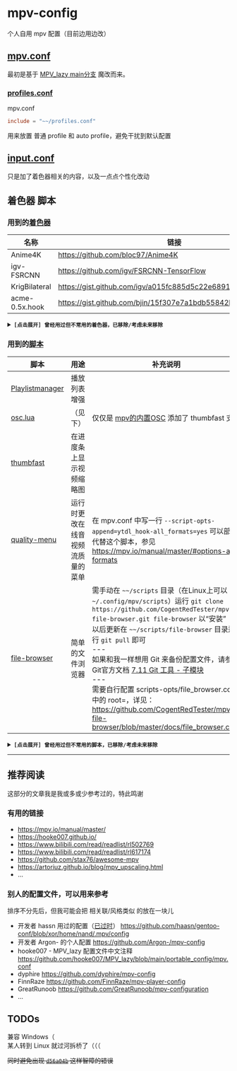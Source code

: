 # mpv-config

个人自用 mpv 配置（目前边用边改）

## [mpv.conf](./mpv.conf)

最初是基于 [MPV_lazy main分支](https://github.com/hooke007/MPV_lazy/blob/main/portable_config/mpv.conf) 魔改而来。

### [profiles.conf](./profiles.conf)

mpv.conf

```conf
include = "~~/profiles.conf"
```

用来放置 普通 profile 和 auto profile，避免干扰到默认配置

## [input.conf](./input.conf)

只是加了着色器相关的内容，以及一点点个性化改动

## 着色器 脚本

### 用到的[着色器](./shaders/)

| 名称 | 链接 |
| --- | --- |
| Anime4K | https://github.com/bloc97/Anime4K |
| igv-FSRCNN | https://github.com/igv/FSRCNN-TensorFlow |
| KrigBilateral | https://gist.github.com/igv/a015fc885d5c22e6891820ad89555637 |
| acme-0.5x.hook | https://gist.github.com/bjin/15f307e7a1bdb55842bbb663ee1950ed |

<details>
<summary><strong><code>[点击展开] 曾经用过但不常用的着色器，已移除/考虑未来移除</code></strong></summary>

| 名称 | 链接 |
| --- | --- |
| ACNet | https://github.com/TianZerL/ACNetGLSL |
| AMD-FSR | https://gist.github.com/agyild/82219c545228d70c5604f865ce0b0ce5 |
| ~~antiring.hook~~ | https://github.com/haasn/gentoo-conf/blob/xor/home/nand/.mpv/shaders/antiring.hook |

</details>

### 用到的[脚本](./scripts/)

| 脚本 | 用途 | 补充说明 |
| ---- | ---- | ------- |
| [Playlistmanager](https://github.com/jonniek/mpv-playlistmanager) | 播放列表增强 |  |
| [osc.lua](https://github.com/po5/thumbfast/blob/vanilla-osc/player/lua/osc.lua) |（见下） | 仅仅是 [mpv的内置OSC](https://github.com/mpv-player/mpv/blob/master/player/lua/osc.lua) 添加了 thumbfast 支持 |
| [thumbfast](https://github.com/po5/thumbfast) | 在进度条上显示视频缩略图 |  |
| [quality-menu](https://github.com/christoph-heinrich/mpv-quality-menu) | 运行时更改在线音视频流质量的菜单 | 在 mpv.conf 中写一行 `--script-opts-append=ytdl_hook-all_formats=yes` 可以部分代替这个脚本，参见 https://mpv.io/manual/master/#options-all-formats |
| [file-browser](https://github.com/CogentRedTester/mpv-file-browser) | 简单的文件浏览器 | 需手动在 `~~/scripts` 目录（在Linux上可以 `cd ~/.config/mpv/scripts`）运行 `git clone https://github.com/CogentRedTester/mpv-file-browser.git file-browser` 以“安装” <br> 以后更新在 `~~/scripts/file-browser` 目录运行 `git pull` 即可 <br> --- <br> 如果和我一样想用 Git 来备份配置文件，请参考Git官方文档 [7.11 Git 工具 - 子模块](https://git-scm.com/book/zh/v2/Git-%E5%B7%A5%E5%85%B7-%E5%AD%90%E6%A8%A1%E5%9D%97) <br> --- <br> 需要自行配置 scripts-opts/file_browser.conf 中的 root=，详见：https://github.com/CogentRedTester/mpv-file-browser/blob/master/docs/file_browser.conf |

<details>
<summary><strong><code>[点击展开] 曾经用过但不常用的脚本，已移除/考虑未来移除</code></strong></summary>

| 脚本 | 用途 | 补充说明 |
| ---- | ---- | ------- |
| [~~autoload~~](https://github.com/mpv-player/mpv/blob/master/TOOLS/lua/autoload.lua) | 自动添加同目录的文件到播放列表 | 已被 [`--autocreate-playlist`](https://mpv.io/manual/master/#options-autocreate-playlist) 代替 <br> --- <br> Playlistmanager 可以代替 autoload，参见 [playlistmanager.conf](https://github.com/jonniek/mpv-playlistmanager/blob/master/playlistmanager.conf) 中的 `loadfiles_on_start` 和 `key_loadfiles` <br> |
| [~~bilibiliAssert~~](https://github.com/itKelis/MPV-Play-BiliBili-Comments) | 将B站xml格式弹幕转换为ass格式 | 需要 [Play-With-MPV](https://github.com/LuckyPuppy514/Play-With-MPV)，但我看在线视频时使用 yt-dlp 方案，不想使用该方案 |
| [~~webm~~](https://github.com/ekisu/mpv-webm) | 用于裁剪视频片段 | 输出文件较大时性能表现不理想；我不常用 |
| [~~webm-zh~~](https://github.com/FinnRaze/mpv-webm-zh) | webm 的汉化版 | 同上 |
| [~~webtorrent-mpv-hook~~](https://github.com/mrxdst/webtorrent-mpv-hook) | 让 mpv 实现 torrent 边下边播 | 该 js 脚本相比于其他脚本略显麻烦 |

</details>

---

## 推荐阅读

这部分的文章我是我或多或少参考过的，特此鸣谢

### 有用的链接

- https://mpv.io/manual/master/
- https://hooke007.github.io/
- https://www.bilibili.com/read/readlist/rl502769
- https://www.bilibili.com/read/readlist/rl617174
- https://github.com/stax76/awesome-mpv
- https://artoriuz.github.io/blog/mpv_upscaling.html
- ...

### 别人的配置文件，可以用来参考

排序不分先后，但我可能会把 相关联/风格类似 的放在一块儿

- 开发者 hassn 用过的配置（[已过时](https://github.com/haasn/gentoo-conf#readme)） https://github.com/haasn/gentoo-conf/blob/xor/home/nand/.mpv/config
- 开发者 Argon- 的个人配置 https://github.com/Argon-/mpv-config
- hooke007 - MPV_lazy 配置文件中文注释 https://github.com/hooke007/MPV_lazy/blob/main/portable_config/mpv.conf
- dyphire https://github.com/dyphire/mpv-config
- FinnRaze https://github.com/FinnRaze/mpv-player-config
- GreatRunoob https://github.com/GreatRunoob/mpv-configuration
- ...

## TODOs

兼容 Windows（  
某人转到 Linux 就过河拆桥了（（（  

~~同时避免出现 [`d56a04b`](https://github.com/Yukari0201/mpv-config/commit/d56a04b6bf0ef649524fa46b0f795c737f0165c1) 这样智障的错误~~
